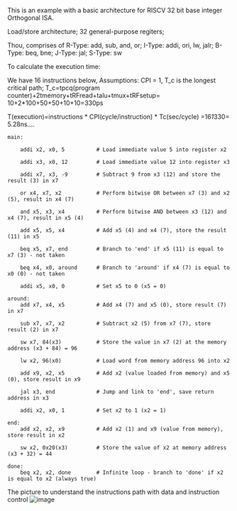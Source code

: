 This is an example with a basic architecture for RISCV 32 bit base integer Orthogonal ISA.

Load/store architecture; 32 general-purpose regiters; 

Thou, comprises of R-Type: add, sub, and, or; I-Type: addi, ori, lw, jalr; B-Type: beq, bne; J-Type: jal; S-Type: sw 

To calculate the execution time:

We have 16 instructions below, Assumptions: CPI = 1, T_c is the longest critical path; T_c=tpcq(program counter)+2tmemory+tRFread+talu+tmux+tRFsetup= 10+2*100+50+50+10+10=330ps

T(execution)=instructions * CPI(cycle/instruction) * Tc(sec/cycle)
=16*1*330= 5.28ns....

```
main: 

    addi x2, x0, 5          # Load immediate value 5 into register x2

    addi x3, x0, 12         # Load immediate value 12 into register x3

    addi x7, x3, -9         # Subtract 9 from x3 (12) and store the result (3) in x7

    or x4, x7, x2           # Perform bitwise OR between x7 (3) and x2 (5), result in x4 (7)

    and x5, x3, x4          # Perform bitwise AND between x3 (12) and x4 (7), result in x5 (4)

    add x5, x5, x4          # Add x5 (4) and x4 (7), store the result (11) in x5

    beq x5, x7, end         # Branch to 'end' if x5 (11) is equal to x7 (3) - not taken

    beq x4, x0, around      # Branch to 'around' if x4 (7) is equal to x0 (0) - not taken

    addi x5, x0, 0          # Set x5 to 0 (x5 = 0)

around: 
    add x7, x4, x5          # Add x4 (7) and x5 (0), store result (7) in x7

    sub x7, x7, x2          # Subtract x2 (5) from x7 (7), store result (2) in x7

    sw x7, 84(x3)           # Store the value in x7 (2) at the memory address (x3 + 84) = 96

    lw x2, 96(x0)           # Load word from memory address 96 into x2

    add x9, x2, x5          # Add x2 (value loaded from memory) and x5 (0), store result in x9

    jal x3, end             # Jump and link to 'end', save return address in x3

    addi x2, x0, 1          # Set x2 to 1 (x2 = 1)

end: 
    add x2, x2, x9          # Add x2 (1) and x9 (value from memory), store result in x2

    sw x2, 0x20(x3)         # Store the value of x2 at memory address (x3 + 32) = 44

done: 
    beq x2, x2, done        # Infinite loop - branch to 'done' if x2 is equal to x2 (always true)

```

The picture to understand the instructions path with data and instruction control
![image](https://github.com/user-attachments/assets/5a6718f0-b343-480a-ad96-feca7542e708)
